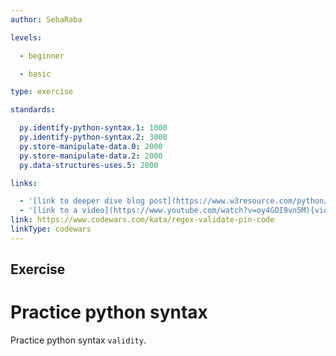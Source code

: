 ```yaml
---
author: SebaRaba

levels:

  - beginner

  - basic

type: exercise

standards:

  py.identify-python-syntax.1: 1000
  py.identify-python-syntax.2: 3000
  py.store-manipulate-data.0: 2000
  py.store-manipulate-data.2: 2000
  py.data-structures-uses.5: 2000

links:

  - '[link to deeper dive blog post](https://www.w3resource.com/python/python-syntax.php){website}'
  - '[link to a video](https://www.youtube.com/watch?v=oy4GOI9vn5M){video}'
link: https://www.codewars.com/kata/regex-validate-pin-code
linkType: codewars
---
```

## Exercise
# Practice python syntax

Practice python syntax `validity`.